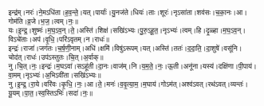 

  
इन्द्र॑म्।नरः॑।ने॒मऽधि॑ता।ह॒व॒न्ते॒।यत्।पार्याः॑।यु॒नज॑ते।धियः॑।ताः।शूरः॑।नृऽसा॑ता।शव॑सः।च॒का॒नः।आ।गोम॑ति।व्र॒जे।भ॒ज॒।त्वम्।नः॒॥  
यः।इ॒न्द्र॒।शुष्मः॑।म॒घ॒ऽव॒न्।ते॒।अस्ति॑।शिक्ष॑।सखि॑ऽभ्यः।पु॒रु॒ऽहू॒त॒।नृऽभ्यः॑।त्वम्।हि।दृ॒ळ्हा।म॒घ॒ऽव॒न्।विऽचे॑ताः।अप॑।वृ॒धि॒।परि॑ऽवृतम्।न।राधः॑॥  
इन्द्रः॑।राजा॑।जग॑तः।च॒र्ष॒णी॒नाम्।अधि॑।क्षमि॑।विषु॑ऽरूपम्।यत्।अस्ति॑।ततः॑।द॒दा॒ति॒।दा॒शुषे॑।वसू॑नि।चोद॑त्।राधः॑।उप॑ऽस्तुतः।चि॒त्।अ॒र्वाक्॥  
नु।चि॒त्।नः॒।इन्द्रः॑।म॒घऽवा॑।सऽहू॑ती।दा॒नः।वाज॑म्।नि।य॒म॒ते॒।नः॒।ऊ॒ती।अनू॑ना।यस्य॑।दक्षि॑णा।पी॒पाय॑।वा॒मम्।नृऽभ्यः॑।अ॒भिऽवी॑ता।सखि॑ऽभ्यः॥  
नु।इ॒न्द्र॒।रा॒ये।वरि॑वः।कृ॒धि॒।नः॒।आ।ते॒।मनः॑।व॒वृ॒त्या॒म॒।म॒घाय॑।गोऽम॑त्।अश्व॑ऽवत्।रथ॑ऽवत्।व्यन्तः॑।यू॒यम्।पा॒त॒।स्व॒स्तिऽभिः॑।सदा॑।नः॒॥  
